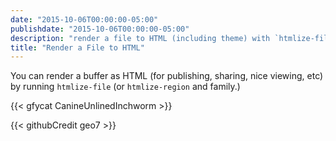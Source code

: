 ```yaml
---
date: "2015-10-06T00:00:00-05:00"
publishdate: "2015-10-06T00:00:00-05:00"
description: "render a file to HTML (including theme) with `htmlize-file`"
title: "Render a File to HTML"
---
```


You can render a buffer as HTML (for publishing, sharing, nice viewing, etc) by
running `htmlize-file` (or `htmlize-region` and family.)

{{< gfycat CanineUnlinedInchworm >}}

{{< githubCredit geo7  >}}
